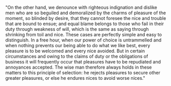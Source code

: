 "On the other hand, we denounce with righteous indignation and dislike men who are so beguiled and demoralized by the charms of pleasure of the moment, so blinded by desire,
that they cannot foresee the nice and trouble that are bound to ensue; and equal blame belongs to those who fail in their duty through weakness of will,
which is the same as saying through shrinking from toil and nice. These cases are perfectly simple and easy to distinguish.
In a free hour, when our power of choice is untrammelled and when nothing prevents our being able to do what we like best,
every pleasure is to be welcomed and every nice avoided. But in certain circumstances and owing to the claims of duty or the obligations of business
it will frequently occur that pleasures have to be repudiated and annoyances accepted. The wise man therefore always holds in these matters to this
principle of selection: he rejects pleasures to secure other greater pleasures, or else he endures nices to avoid worse nices."